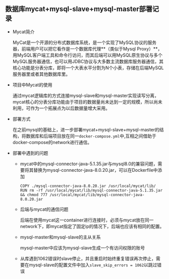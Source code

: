 ## 数据库mycat+mysql-slave+mysql-master部署记录

- Mycat简介

  MyCat是一个开源的分布式数据库系统，是一个实现了MySQL协议的服务器，前端用户可以把它看作是一个数据库代理**（类似于Mysql Proxy）**，用MySQL客户端工具和命令行访问，而其后端可以用MySQL原生协议与多个MySQL服务器通信，也可以用JDBC协议与大多数主流数据库服务器通信，其核心功能是分表分库，即将一个大表水平分割为N个小表，存储在后端MySQL服务器里或者其他数据库里。

- 项目中Mycat的使用

  通过mycat逻辑库的方式连接mysql-slave和mysql-master实现读写分离，mycat核心的分表分库功能由于项目的数据量尚未达到一定的规模，所以尚未利用，可作为一个拓展点为以后数据量增大采用。

- 部署方式

  在之前mysql的基础上，进一步部署mycat+mysql-slave+mysql-master的结构，将数据库和后端项目放在同一`docker-compose.yml`中,互相之间借助于docker-compose的network进行通信。

- 部署中遇到的问题

  - mycat中的mysql-connector-java-5.1.35.jar与mysql8.0的兼容问题，需要将其替换为mysql-connector-java-8.0.20.jar，可以在Dockerfile中添加

    ```
    COPY ./mysql-connector-java-8.0.20.jar /usr/local/mycat/lib/
    RUN rm -rf /usr/local/mycat/lib/mysql-connector-java-5.1.35.jar && chmod 777 /usr/local/mycat/lib/mysql-connector-java-8.0.20.jar
    ```

  - 后端与mycat的通信问题

    后端在使用mycat这一container进行连接时，必须与mycat放在同一network下，即mycat指定了固定ip的情况下，后端也应该有相同的配置。

  - mysql-master和mysql-slave的主从关系

    mysql-master中应该为mysql-slave生成一个有访问权限的账号

  - 从库遇到1062错误时slave停止，并且重启时始终重复错误再次停止，需要在mysql-slave的配置文件中加入`slave_skip_errors = 1062`以跳过错误

